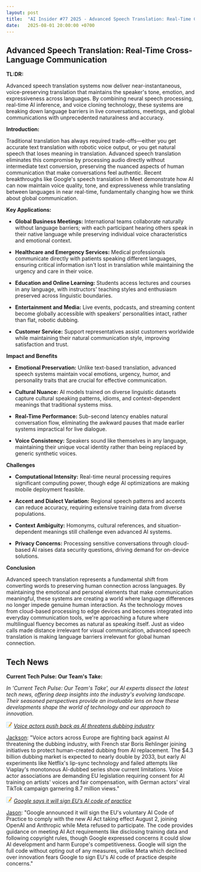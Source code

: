 ```yaml
---
layout: post
title:  "AI Insider #77 2025 - Advanced Speech Translation: Real-Time Cross-Language Communication"
date:   2025-08-01 20:00:00 +0700
---
```


## Advanced Speech Translation: Real-Time Cross-Language Communication

**TL:DR:**

Advanced speech translation systems now deliver near-instantaneous, voice-preserving translation that maintains the speaker's tone, emotion, and expressiveness across languages. By combining neural speech processing, real-time AI inference, and voice cloning technology, these systems are breaking down language barriers in live conversations, meetings, and global communications with unprecedented naturalness and accuracy.

__Introduction:__

Traditional translation has always required trade-offs—either you get accurate text translation with robotic voice output, or you get natural speech that loses meaning in translation. Advanced speech translation eliminates this compromise by processing audio directly without intermediate text conversion, preserving the nuanced aspects of human communication that make conversations feel authentic. Recent breakthroughs like Google's speech translation in Meet demonstrate how AI can now maintain voice quality, tone, and expressiveness while translating between languages in near real-time, fundamentally changing how we think about global communication.

__Key Applications:__

* **Global Business Meetings:** International teams collaborate naturally without language barriers; with each participant hearing others speak in their native language while preserving individual voice characteristics and emotional context.

* **Healthcare and Emergency Services:** Medical professionals communicate directly with patients speaking different languages, ensuring critical information isn't lost in translation while maintaining the urgency and care in their voice.

* **Education and Online Learning:** Students access lectures and courses in any language, with instructors' teaching styles and enthusiasm preserved across linguistic boundaries.

* **Entertainment and Media:** Live events, podcasts, and streaming content become globally accessible with speakers' personalities intact, rather than flat, robotic dubbing.

* **Customer Service:** Support representatives assist customers worldwide while maintaining their natural communication style, improving satisfaction and trust.

__Impact and Benefits__

* **Emotional Preservation:** Unlike text-based translation, advanced speech systems maintain vocal emotions, urgency, humor, and personality traits that are crucial for effective communication.

* **Cultural Nuance:** AI models trained on diverse linguistic datasets capture cultural speaking patterns, idioms, and context-dependent meanings that traditional systems miss.

* **Real-Time Performance:** Sub-second latency enables natural conversation flow, eliminating the awkward pauses that made earlier systems impractical for live dialogue.

* **Voice Consistency:** Speakers sound like themselves in any language, maintaining their unique vocal identity rather than being replaced by generic synthetic voices.

__Challenges__

* **Computational Intensity:** Real-time neural processing requires significant computing power, though edge AI optimizations are making mobile deployment feasible.

* **Accent and Dialect Variation:** Regional speech patterns and accents can reduce accuracy, requiring extensive training data from diverse populations.

* **Context Ambiguity:** Homonyms, cultural references, and situation-dependent meanings still challenge even advanced AI systems.

* **Privacy Concerns:** Processing sensitive conversations through cloud-based AI raises data security questions, driving demand for on-device solutions.

__Conclusion__

Advanced speech translation represents a fundamental shift from converting words to preserving human connection across languages. By maintaining the emotional and personal elements that make communication meaningful, these systems are creating a world where language differences no longer impede genuine human interaction. As the technology moves from cloud-based processing to edge devices and becomes integrated into everyday communication tools, we're approaching a future where multilingual fluency becomes as natural as speaking itself. Just as video calls made distance irrelevant for visual communication, advanced speech translation is making language barriers irrelevant for global human connection.

## Tech News

__Current Tech Pulse: Our Team's Take:__

*In 'Current Tech Pulse: Our Team's Take', our AI experts dissect the latest tech news, offering deep insights into the industry's evolving landscape. Their seasoned perspectives provide an invaluable lens on how these developments shape the world of technology and our approach to innovation.*


![memo](/assets/images/memo16.png) *[Voice actors push back as AI threatens dubbing industry](https://www.msn.com/en-gb/money/other/voice-actors-push-back-as-ai-threatens-dubbing-industry/ar-AA1JyV0P)*

[Jackson](https://www.linkedin.com/in/jackson-cates-315a0b1ab/): "Voice actors across Europe are fighting back against AI threatening the dubbing industry, with French star Boris Rehlinger joining initiatives to protect human-created dubbing from AI replacement. The $4.3 billion dubbing market is expected to nearly double by 2033, but early AI experiments like Netflix's lip-sync technology and failed attempts like Viaplay's monotonous AI-dubbed series show current limitations. Voice actor associations are demanding EU legislation requiring consent for AI training on artists' voices and fair compensation, with German actors' viral TikTok campaign garnering 8.7 million views."

![memo](/assets/images/memo16.png) *[Google says it will sign EU’s AI code of practice](https://www.msn.com/en-us/news/technology/google-says-it-will-sign-eu-s-ai-code-of-practice/ar-AA1JA9ul)*

[Jason](https://www.linkedin.com/in/jason-bengtson-b8a9a83b): "Google announced it will sign the EU's voluntary AI Code of Practice to comply with the new AI Act taking effect August 2, joining OpenAI and Anthropic while Meta refused to participate. The code provides guidance on meeting AI Act requirements like disclosing training data and following copyright rules, though Google expressed concerns it could slow AI development and harm Europe's competitiveness. Google will sign the full code without opting out of any measures, unlike Meta which declined over innovation fears Google to sign EU's AI code of practice despite concerns."
